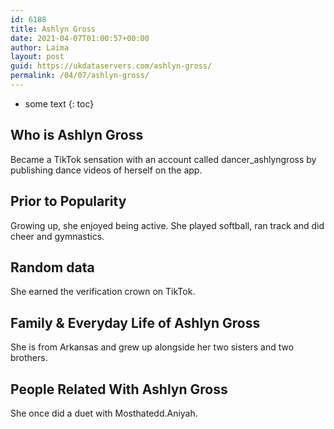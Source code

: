 ```yaml
---
id: 6188
title: Ashlyn Gross
date: 2021-04-07T01:00:57+00:00
author: Laima
layout: post
guid: https://ukdataservers.com/ashlyn-gross/
permalink: /04/07/ashlyn-gross/
---
```


* some text
{: toc}


## Who is Ashlyn Gross
                  
                  
                  
Became a TikTok sensation with an account called dancer_ashlyngross by publishing dance videos of herself on the app. 
                  
              
            
              
            
                
                
                
## Prior to Popularity
                  
                  
                  
Growing up, she enjoyed being active. She played softball, ran track and did cheer and gymnastics. 
                  
              
            
              
            
                
                
                
## Random data
                  
                  
                  
She earned the verification crown on TikTok. 
                  
              
            
              
            
                
                
                
## Family & Everyday Life of Ashlyn Gross
                  
                  
                  
She is from Arkansas and grew up alongside her two sisters and two brothers.
                  
              
            
              
            
                
                
                
## People Related With Ashlyn Gross
                  
                  
                  
She once did a duet with Mosthatedd.Aniyah.
                  
              
            
              
            
                
              
            
              
              
            
            
              
            
          
          
          